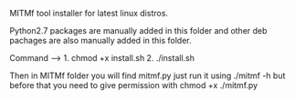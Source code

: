 MITMf tool installer for latest linux distros.

Python2.7 packages are manually added in this folder and other deb pachages are also manually added in this folder.

Command --> 1. chmod +x install.sh
            2. ./install.sh 


Then in MITMf folder you will find mitmf.py just run it using ./mitmf -h but before that you need to give permission with chmod +x ./mitmf.py 
